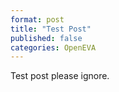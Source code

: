 ```yaml
---
format: post
title: "Test Post"
published: false
categories: OpenEVA
---
```

Test post please ignore.

